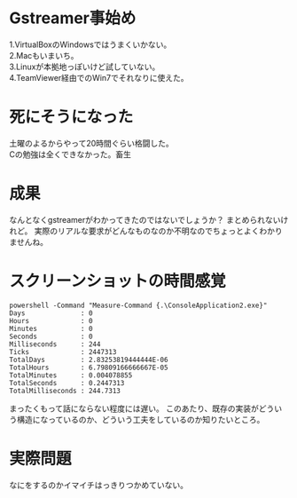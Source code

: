 # Gstreamer事始め
1.VirtualBoxのWindowsではうまくいかない。  
2.Macもいまいち。  
3.Linuxが本拠地っぽいけど試していない。  
4.TeamViewer経由でのWin7でそれなりに使えた。

# 死にそうになった
土曜のよるからやって20時間ぐらい格闘した。  
Cの勉強は全くできなかった。畜生  

# 成果
なんとなくgstreamerがわかってきたのではないでしょうか？
まとめられないけれど。
実際のリアルな要求がどんなものなのか不明なのでちょっとよくわかりませんね。

# スクリーンショットの時間感覚

    powershell -Command "Measure-Command {.\ConsoleApplication2.exe}"
    Days              : 0
    Hours             : 0
    Minutes           : 0
    Seconds           : 0
    Milliseconds      : 244
    Ticks             : 2447313
    TotalDays         : 2.83253819444444E-06
    TotalHours        : 6.79809166666667E-05 
    TotalMinutes      : 0.004078855
    TotalSeconds      : 0.2447313
    TotalMilliseconds : 244.7313

まったくもって話にならない程度には遅い。
このあたり、既存の実装がどういう構造になっているのか、どういう工夫をしているのか知りたいところ。

# 実際問題
なにをするのかイマイチはっきりつかめていない。
